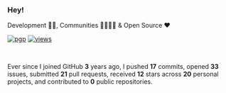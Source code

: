 ### Hey!

Development 👨‍💻, Communities 👨‍👨‍👧‍👦 & Open Source ♥ 

[![pgp](https://img.shields.io/badge/pgp-0x437AB9C8F7E9BD8A-313131?style=flat&labelColor=545454&color=313131)](https://github.com/gentiangashi.gpg) [![views](https://komarev.com/ghpvc/?username=gentiangashi&style=flat&color=313131&label=views)](https://github.com/gentiangashi)

<br>

Ever since I joined GitHub **3** years ago, I pushed **17** commits, opened **33** issues, submitted **21** pull requests, received **12** stars across **20** personal projects, and contributed to **0** public repositories.
